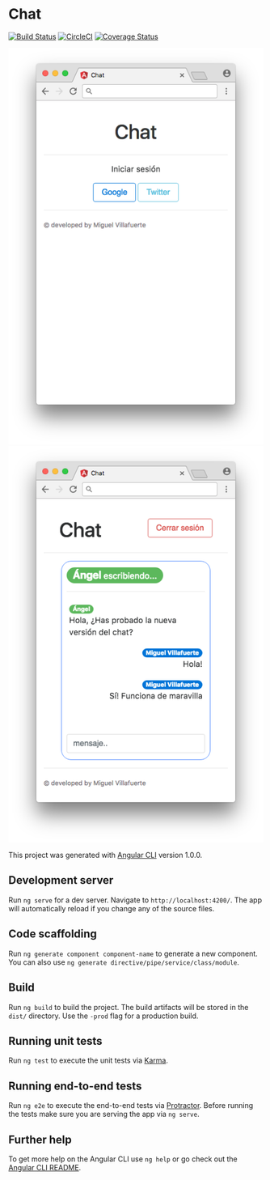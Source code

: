 # Chat
[![Build Status](https://travis-ci.org/mvillafuertem/angular2-firebase-chat.svg?branch=master)](https://travis-ci.org/mvillafuertem/angular2-firebase-chat)
[![CircleCI](https://circleci.com/gh/mvillafuertem/angular2-firebase-chat/tree/master.svg?style=shield)](https://circleci.com/gh/mvillafuertem/angular2-firebase-chat/tree/master)
[![Coverage Status](https://coveralls.io/repos/github/mvillafuertem/angular2-firebase-chat/badge.svg?branch=master)](https://coveralls.io/github/mvillafuertem/angular2-firebase-chat?branch=master)

![alt screenshot1](https://raw.githubusercontent.com/mvillafuertem/angular2-firebase-chat/develop/screenshots/screenshot1.png)
![alt screenshot2](https://raw.githubusercontent.com/mvillafuertem/angular2-firebase-chat/develop/screenshots/screenshot2.png)

This project was generated with [Angular CLI](https://github.com/angular/angular-cli) version 1.0.0.

## Development server

Run `ng serve` for a dev server. Navigate to `http://localhost:4200/`. The app will automatically reload if you change any of the source files.

## Code scaffolding

Run `ng generate component component-name` to generate a new component. You can also use `ng generate directive/pipe/service/class/module`.

## Build

Run `ng build` to build the project. The build artifacts will be stored in the `dist/` directory. Use the `-prod` flag for a production build.

## Running unit tests

Run `ng test` to execute the unit tests via [Karma](https://karma-runner.github.io).

## Running end-to-end tests

Run `ng e2e` to execute the end-to-end tests via [Protractor](http://www.protractortest.org/).
Before running the tests make sure you are serving the app via `ng serve`.

## Further help

To get more help on the Angular CLI use `ng help` or go check out the [Angular CLI README](https://github.com/angular/angular-cli/blob/master/README.md).
